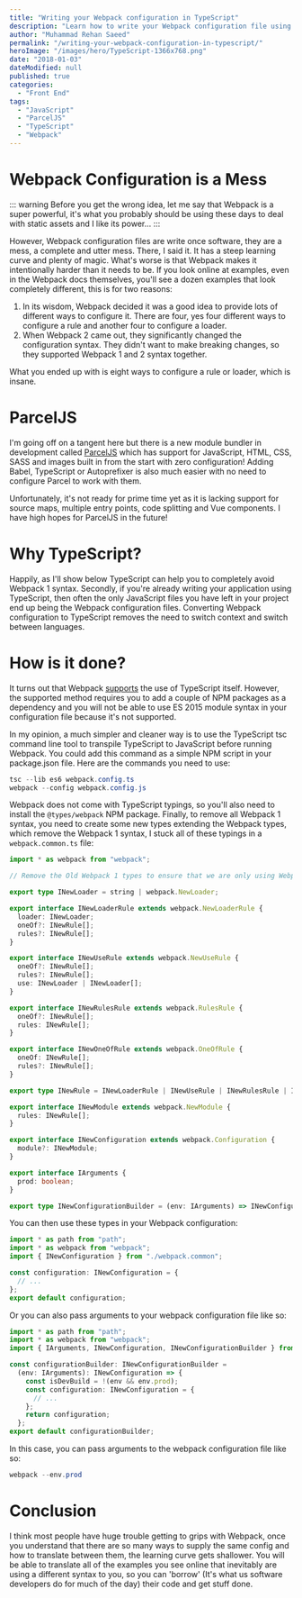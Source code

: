 ```yaml
---
title: "Writing your Webpack configuration in TypeScript"
description: "Learn how to write your Webpack configuration file using TypeScript to get intellisense and how to exclude Webpack 1 syntax from your TypeScript typings."
author: "Muhammad Rehan Saeed"
permalink: "/writing-your-webpack-configuration-in-typescript/"
heroImage: "/images/hero/TypeScript-1366x768.png"
date: "2018-01-03"
dateModified: null
published: true
categories:
  - "Front End"
tags:
  - "JavaScript"
  - "ParcelJS"
  - "TypeScript"
  - "Webpack"
---
```


# Webpack Configuration is a Mess

::: warning
Before you get the wrong idea, let me say that Webpack is a super powerful, it's what you probably should be using these days to deal with static assets and I like its power...
:::

However, Webpack configuration files are write once software, they are a mess, a complete and utter mess. There, I said it. It has a steep learning curve and plenty of magic. What's worse is that Webpack makes it intentionally harder than it needs to be. If you look online at examples, even in the Webpack docs themselves, you'll see a dozen examples that look completely different, this is for two reasons:

1. In its wisdom, Webpack decided it was a good idea to provide lots of different ways to configure it. There are four, yes four different ways to configure a rule and another four to configure a loader.
2. When Webpack 2 came out, they significantly changed the configuration syntax. They didn't want to make breaking changes, so they supported Webpack 1 and 2 syntax together.

What you ended up with is eight ways to configure a rule or loader, which is insane.

# ParcelJS

I'm going off on a tangent here but there is a new module bundler in development called [ParcelJS](https://parceljs.org/) which has support for JavaScript, HTML, CSS, SASS and images built in from the start with zero configuration! Adding Babel, TypeScript or Autoprefixer is also much easier with no need to configure Parcel to work with them.

Unfortunately, it's not ready for prime time yet as it is lacking support for source maps, multiple entry points, code splitting and Vue components. I have high hopes for ParcelJS in the future!

# Why TypeScript?

Happily, as I'll show below TypeScript can help you to completely avoid Webpack 1 syntax. Secondly, if you're already writing your application using TypeScript, then often the only JavaScript files you have left in your project end up being the Webpack configuration files. Converting Webpack configuration to TypeScript removes the need to switch context and switch between languages.

# How is it done?

It turns out that Webpack [supports](https://webpack.js.org/configuration/configuration-languages/) the use of TypeScript itself. However, the supported method requires you to add a couple of NPM packages as a dependency and you will not be able to use ES 2015 module syntax in your configuration file because it's not supported.

In my opinion, a much simpler and cleaner way is to use the TypeScript tsc command line tool to transpile TypeScript to JavaScript before running Webpack. You could add this command as a simple NPM script in your package.json file. Here are the commands you need to use:

```powershell
tsc --lib es6 webpack.config.ts
webpack --config webpack.config.js
```

Webpack does not come with TypeScript typings, so you'll also need to install the `@types/webpack` NPM package. Finally, to remove all Webpack 1 syntax, you need to create some new types extending the Webpack types, which remove the Webpack 1 syntax, I stuck all of these typings in a `webpack.common.ts` file:

```ts
import * as webpack from "webpack";

// Remove the Old Webpack 1 types to ensure that we are only using Webpack 2 syntax.

export type INewLoader = string | webpack.NewLoader;

export interface INewLoaderRule extends webpack.NewLoaderRule {
  loader: INewLoader;
  oneOf?: INewRule[];
  rules?: INewRule[];
}

export interface INewUseRule extends webpack.NewUseRule {
  oneOf?: INewRule[];
  rules?: INewRule[];
  use: INewLoader | INewLoader[];
}

export interface INewRulesRule extends webpack.RulesRule {
  oneOf?: INewRule[];
  rules: INewRule[];
}

export interface INewOneOfRule extends webpack.OneOfRule {
  oneOf: INewRule[];
  rules?: INewRule[];
}

export type INewRule = INewLoaderRule | INewUseRule | INewRulesRule | INewOneOfRule;

export interface INewModule extends webpack.NewModule {
  rules: INewRule[];
}

export interface INewConfiguration extends webpack.Configuration {
  module?: INewModule;
}

export interface IArguments {
  prod: boolean;
}

export type INewConfigurationBuilder = (env: IArguments) => INewConfiguration;
```

You can then use these types in your Webpack configuration:

```ts
import * as path from "path";
import * as webpack from "webpack";
import { INewConfiguration } from "./webpack.common";

const configuration: INewConfiguration = {
  // ...
};
export default configuration;
```

Or you can also pass arguments to your webpack configuration file like so:

```ts
import * as path from "path";
import * as webpack from "webpack";
import { IArguments, INewConfiguration, INewConfigurationBuilder } from "./webpack.common";

const configurationBuilder: INewConfigurationBuilder = 
  (env: IArguments): INewConfiguration => {
    const isDevBuild = !(env && env.prod);
    const configuration: INewConfiguration = {
      // ...
    };
    return configuration;
  };
export default configurationBuilder;
```

In this case, you can pass arguments to the webpack configuration file like so:

```powershell
webpack --env.prod
```

# Conclusion

I think most people have huge trouble getting to grips with Webpack, once you understand that there are so many ways to supply the same config and how to translate between them, the learning curve gets shallower. You will be able to translate all of the examples you see online that inevitably are using a different syntax to you, so you can 'borrow' (It's what us software developers do for much of the day) their code and get stuff done.
